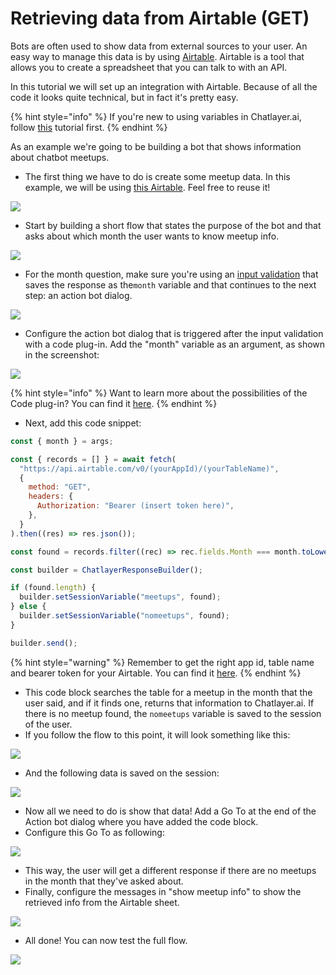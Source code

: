 # Retrieving data from Airtable \(GET\)

Bots are often used to show data from external sources to your user. An easy way to manage this data is by using [Airtable](https://airtable.com). Airtable is a tool that allows you to create a spreadsheet that you can talk to with an API.

In this tutorial we will set up an integration with Airtable. Because of all the code it looks quite technical, but in fact it's pretty easy.

{% hint style="info" %}
If you're new to using variables in Chatlayer.ai, follow [this](../../tutorials/tutorial-conditional-flow-navigation.md) tutorial first.
{% endhint %}

As an example we're going to be building a bot that shows information about chatbot meetups.

* The first thing we have to do is create some meetup data. In this example, we will be using [this Airtable](https://airtable.com/shrJGHyo1RZuJf72Z). Feel free to reuse it!

![](../../.gitbook/assets/image%20%28132%29.png)

* Start by building a short flow that states the purpose of the bot and that asks about which month the user wants to know meetup info.

![](../../.gitbook/assets/image%20%28165%29.png)

* For the month question, make sure you're using an [input validation](../../bot-answers/dialog-state/user-input-bot-dialog.md) that saves the response as the`month` variable and that continues to the next step: an action bot dialog.

![](../../.gitbook/assets/image%20%28138%29.png)

* Configure the action bot dialog that is triggered after the input validation with a code plug-in. Add the "month" variable as an argument, as shown in the screenshot:

![](../../.gitbook/assets/image%20%28122%29.png)

{% hint style="info" %}
Want to learn more about the possibilities of the Code plug-in? You can find it [here](./).
{% endhint %}

* Next, add this code snippet:

```javascript
const { month } = args;

const { records = [] } = await fetch(
  "https://api.airtable.com/v0/(yourAppId)/(yourTableName)",
  {
    method: "GET",
    headers: {
      Authorization: "Bearer (insert token here)",
    },
  }
).then((res) => res.json());

const found = records.filter((rec) => rec.fields.Month === month.toLowerCase());

const builder = ChatlayerResponseBuilder();

if (found.length) {
  builder.setSessionVariable("meetups", found);
} else {
  builder.setSessionVariable("nomeetups", found);
}

builder.send();
```

{% hint style="warning" %}
Remember to get the right app id, table name and bearer token for your Airtable. You can find it [here](https://airtable.com/api).
{% endhint %}

* This code block searches the table for a meetup in the month that the user said, and if it finds one, returns that information to Chatlayer.ai. If there is no meetup found, the `nomeetups` variable is saved to the session of the user.
* If you follow the flow to this point, it will look something like this:

![](../../.gitbook/assets/image%20%28199%29.png)

* And the following data is saved on the session:

![](../../.gitbook/assets/image%20%28134%29.png)

* Now all we need to do is show that data! Add a Go To at the end of the Action bot dialog where you have added the code block.
* Configure this Go To as following:

![](../../.gitbook/assets/image%20%2841%29.png)

* This way, the user will get a different response if there are no meetups in the month that they've asked about.
* Finally, configure the messages in "show meetup info" to show the retrieved info from the Airtable sheet.

![](../../.gitbook/assets/image%20%28101%29.png)

* All done! You can now test the full flow.

![](../../.gitbook/assets/image%20%2848%29.png)

